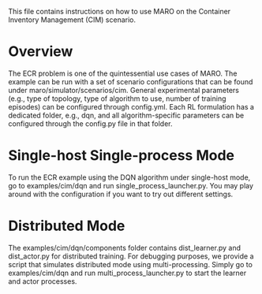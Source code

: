 This file contains instructions on how to use MARO on the Container Inventory
Management (CIM) scenario.

# Overview

The ECR problem is one of the quintessential use cases of MARO. The example can
be run with a set of scenario configurations that can be found under
maro/simulator/scenarios/cim. General experimental parameters (e.g., type of
topology, type of algorithm to use, number of training episodes) can be configured
through config.yml. Each RL formulation has a dedicated folder, e.g., dqn, and
all algorithm-specific parameters can be configured through
the config.py file in that folder.

# Single-host Single-process Mode

To run the ECR example using the DQN algorithm under single-host mode, go to
examples/cim/dqn and run single_process_launcher.py. You may play around with
the configuration if you want to try out different settings.

# Distributed Mode

The examples/cim/dqn/components folder contains dist_learner.py and dist_actor.py
for distributed training. For debugging purposes, we provide a script that
simulates distributed mode using multi-processing. Simply go to examples/cim/dqn
and run multi_process_launcher.py to start the learner and actor processes.
